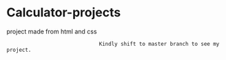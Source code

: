# Calculator-projects
project made from html and css

                                  Kindly shift to master branch to see my project.
